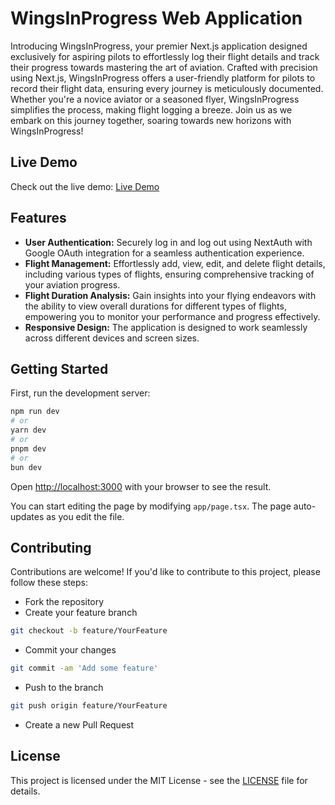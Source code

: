 # WingsInProgress Web Application

Introducing WingsInProgress, your premier Next.js application designed exclusively for aspiring pilots to effortlessly log their flight details and track their progress towards mastering the art of aviation. Crafted with precision using Next.js, WingsInProgress offers a user-friendly platform for pilots to record their flight data, ensuring every journey is meticulously documented. Whether you're a novice aviator or a seasoned flyer, WingsInProgress simplifies the process, making flight logging a breeze. Join us as we embark on this journey together, soaring towards new horizons with WingsInProgress!

## Live Demo

Check out the live demo: [Live Demo](https://wings-in-progress.vercel.app/)

## Features

- **User Authentication:** Securely log in and log out using NextAuth with Google OAuth integration for a seamless authentication experience.
- **Flight Management:** Effortlessly add, view, edit, and delete flight details, including various types of flights, ensuring comprehensive tracking of your aviation progress.
- **Flight Duration Analysis:** Gain insights into your flying endeavors with the ability to view overall durations for different types of flights, empowering you to monitor your performance and progress effectively.
- **Responsive Design:** The application is designed to work seamlessly across different devices and screen sizes.

## Getting Started

First, run the development server:

```bash
npm run dev
# or
yarn dev
# or
pnpm dev
# or
bun dev
```

Open [http://localhost:3000](http://localhost:3000) with your browser to see the result.

You can start editing the page by modifying `app/page.tsx`. The page auto-updates as you edit the file.

## Contributing

Contributions are welcome! If you'd like to contribute to this project, please follow these steps:

- Fork the repository
- Create your feature branch

```bash
git checkout -b feature/YourFeature
```

- Commit your changes

```bash
git commit -am 'Add some feature'
```

- Push to the branch

```bash
git push origin feature/YourFeature
```

- Create a new Pull Request

## License

This project is licensed under the MIT License - see the [LICENSE](./LICENSE) file for details.
